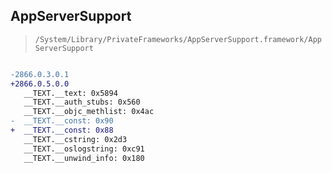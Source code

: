 ## AppServerSupport

> `/System/Library/PrivateFrameworks/AppServerSupport.framework/AppServerSupport`

```diff

-2866.0.3.0.1
+2866.0.5.0.0
   __TEXT.__text: 0x5894
   __TEXT.__auth_stubs: 0x560
   __TEXT.__objc_methlist: 0x4ac
-  __TEXT.__const: 0x90
+  __TEXT.__const: 0x88
   __TEXT.__cstring: 0x2d3
   __TEXT.__oslogstring: 0xc91
   __TEXT.__unwind_info: 0x180

```

